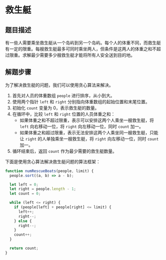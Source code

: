 # 救生艇

## 题目描述

有一些人需要乘坐救生艇从一个岛屿到另一个岛屿。每个人的体重不同，而救生艇有一定的限重。每艘救生艇最多可同时乘坐两人，但条件是这两人的体重之和不超过限重。求解最少需要多少艘救生艇才能将所有人安全送到目的地。

## 解题步骤

为了解决救生艇的问题，我们可以使用贪心算法来解决。

1. 首先对人员的体重数组 `people` 进行排序，从小到大。
2. 使用两个指针 `left` 和 `right` 分别指向体重数组的起始位置和末尾位置。
3. 初始化 `count` 变量为 0，表示救生艇的数量。
4. 在循环中，比较 `left` 和 `right` 位置的人员体重之和：
   - 如果体重之和不超过限重，表示可以安排这两个人乘坐一艘救生艇，将 `left` 向右移动一位，将 `right` 向左移动一位，同时 `count` 加一。
   - 如果体重之和超过限重，表示无法安排这两个人乘坐同一艘救生艇，只能让 `right` 的人单独乘坐一艘救生艇，将 `right` 向左移动一位，同时 `count` 加一。
5. 循环结束后，返回 `count` 作为最少需要的救生艇数量。

下面是使用贪心算法解决救生艇问题的算法框架：

```javascript
function numRescueBoats(people, limit) {
  people.sort((a, b) => a - b);

  let left = 0;
  let right = people.length - 1;
  let count = 0;

  while (left <= right) {
    if (people[left] + people[right] <= limit) {
      left++;
      right--;
    } else {
      right--;
    }
    count++;
  }

  return count;
}
```